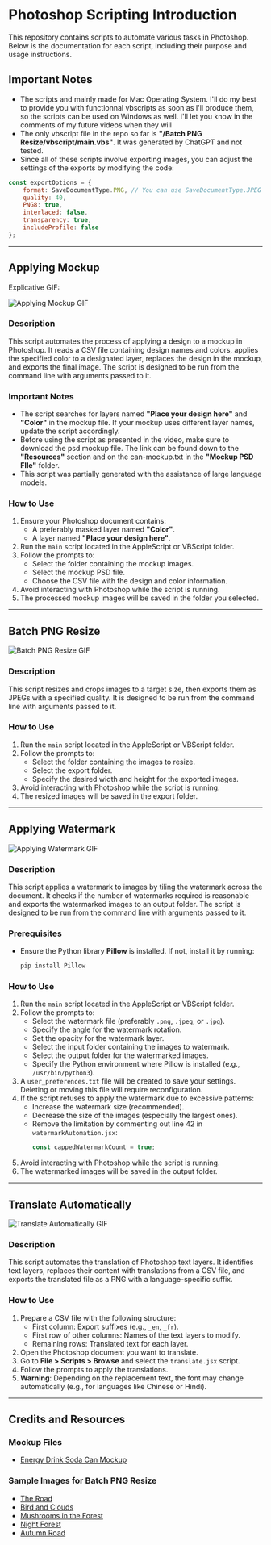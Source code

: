 # Photoshop Scripting Introduction

This repository contains scripts to automate various tasks in Photoshop. Below is the documentation for each script, including their purpose and usage instructions.

## Important Notes
- The scripts and mainly made for Mac Operating System. I'll do my best to provide you with functionnal vbscripts as soon as I'll produce them, so the scripts can be used on Windows as well. I'll let you know in the comments of my future videos when they will 
- The only vbscript file in the repo so far is **"/Batch PNG Resize/vbscript/main.vbs"**. It was generated by ChatGPT and not tested.
- Since all of these scripts involve exporting images, you can adjust the settings of the exports by modifying the code:
``` javascript
const exportOptions = {
    format: SaveDocumentType.PNG, // You can use SaveDocumentType.JPEG or SaveDocumentType.COMPUSERVEGIF as well
    quality: 40,
    PNG8: true,
    interlaced: false,
    transparency: true,
    includeProfile: false
};
```

---

## Applying Mockup

Explicative GIF:

![Applying Mockup GIF](Applying%20Mockup%20GIF.gif)

### Description
This script automates the process of applying a design to a mockup in Photoshop. It reads a CSV file containing design names and colors, applies the specified color to a designated layer, replaces the design in the mockup, and exports the final image. The script is designed to be run from the command line with arguments passed to it.

### Important Notes
- The script searches for layers named **"Place your design here"** and **"Color"** in the mockup file. If your mockup uses different layer names, update the script accordingly.
- Before using the script as presented in the video, make sure to download the psd mockup file. The link can be found down to the **"Resources"** section and on the can-mockup.txt in the **"Mockup PSD FIle"** folder.
- This script was partially generated with the assistance of large language models.

### How to Use
1. Ensure your Photoshop document contains:
    - A preferably masked layer named **"Color"**.
    - A layer named **"Place your design here"**.
2. Run the `main` script located in the AppleScript or VBScript folder.
3. Follow the prompts to:
    - Select the folder containing the mockup images.
    - Select the mockup PSD file.
    - Choose the CSV file with the design and color information.
4. Avoid interacting with Photoshop while the script is running.
5. The processed mockup images will be saved in the folder you selected.

---

## Batch PNG Resize

![Batch PNG Resize GIF](gif/Batch%20PNG%20Resize%20GIF.gif)

### Description
This script resizes and crops images to a target size, then exports them as JPEGs with a specified quality. It is designed to be run from the command line with arguments passed to it.

### How to Use
1. Run the `main` script located in the AppleScript or VBScript folder.
2. Follow the prompts to:
    - Select the folder containing the images to resize.
    - Select the export folder.
    - Specify the desired width and height for the exported images.
3. Avoid interacting with Photoshop while the script is running.
4. The resized images will be saved in the export folder.

---

## Applying Watermark

![Applying Watermark GIF](images/Applying%20Watermark%20GIF.gif)

### Description
This script applies a watermark to images by tiling the watermark across the document. It checks if the number of watermarks required is reasonable and exports the watermarked images to an output folder. The script is designed to be run from the command line with arguments passed to it.

### Prerequisites
- Ensure the Python library **Pillow** is installed. If not, install it by running:
  ```bash
  pip install Pillow
  ```

### How to Use
1. Run the `main` script located in the AppleScript or VBScript folder.
2. Follow the prompts to:
    - Select the watermark file (preferably `.png`, `.jpeg`, or `.jpg`).
    - Specify the angle for the watermark rotation.
    - Set the opacity for the watermark layer.
    - Select the input folder containing the images to watermark.
    - Select the output folder for the watermarked images.
    - Specify the Python environment where Pillow is installed (e.g., `/usr/bin/python3`).
3. A `user_preferences.txt` file will be created to save your settings. Deleting or moving this file will require reconfiguration.
4. If the script refuses to apply the watermark due to excessive patterns:
    - Increase the watermark size (recommended).
    - Decrease the size of the images (especially the largest ones).
    - Remove the limitation by commenting out line 42 in `watermarkAutomation.jsx`:
      ```javascript
      const cappedWatermarkCount = true;
      ```
5. Avoid interacting with Photoshop while the script is running.
6. The watermarked images will be saved in the output folder.

---

## Translate Automatically

![Translate Automatically GIF](images/Translate%20Automatically%20GIF.gif)

### Description
This script automates the translation of Photoshop text layers. It identifies text layers, replaces their content with translations from a CSV file, and exports the translated file as a PNG with a language-specific suffix.

### How to Use
1. Prepare a CSV file with the following structure:
    - First column: Export suffixes (e.g., `_en`, `_fr`).
    - First row of other columns: Names of the text layers to modify.
    - Remaining rows: Translated text for each layer.
2. Open the Photoshop document you want to translate.
3. Go to **File > Scripts > Browse** and select the `translate.jsx` script.
4. Follow the prompts to apply the translations.
5. **Warning**: Depending on the replacement text, the font may change automatically (e.g., for languages like Chinese or Hindi).

---

## Credits and Resources

### Mockup Files
- [Energy Drink Soda Can Mockup](https://mockuptree.com/free/energy-drink-soda-can-mockup)

### Sample Images for Batch PNG Resize
- [The Road](https://cdn.pixabay.com/photo/2015/06/19/21/24/the-road-815297__480.jpg)
- [Bird and Clouds](https://pixabay.com/photos/bird-blue-clouds-weather-pen-8788491/)
- [Mushrooms in the Forest](https://pixabay.com/fr/photos/champignons-mousse-les-bois-for%C3%AAt-8328101/)
- [Night Forest](https://pixabay.com/illustrations/night-forest-glowworm-light-3078326/)
- [Autumn Road](https://pixabay.com/fr/photos/route-for%C3%AAt-tombe-automne-saison-1072823/)

